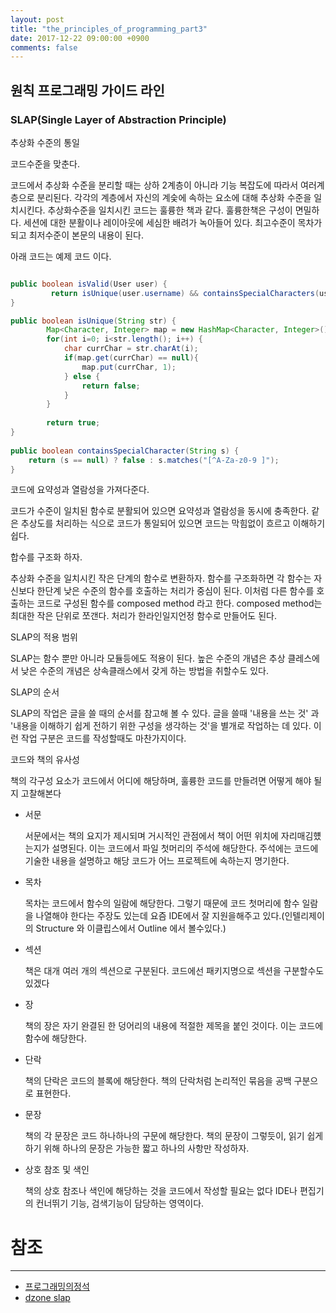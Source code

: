 ```yaml
---
layout: post
title: "the_principles_of_programming_part3"
date: 2017-12-22 09:00:00 +0900
comments: false
---
```


## 원칙 프로그래밍 가이드 라인

### SLAP(Single Layer of Abstraction Principle)

추상화 수준의 통일

코드수준을 맞춘다.

코드에서 추상화 수준을 분리할 때는 상하 2계층이 아니라 기능 복잡도에 따라서 여러계층으로 분리된다.
각각의 계층에서 자신의 계슻에 속하는 요소에 대해 추상화 수준을 일치시킨다.
추상화수준을 일치시킨 코드는 훌륭한 책과 같다. 훌륭한책은 구성이 면밀하다. 세션에 대한 분활이나 레이아웃에 세심한 배려가 녹아들어 있다.
최고수준이 목차가 되고 최저수준이 본문의 내용이 된다.

아래 코드는 예제 코드 이다.

```java

public boolean isValid(User user) {
         return isUnique(user.username) && containsSpecialCharacters(user.password);
}

public boolean isUnique(String str) {
		Map<Character, Integer> map = new HashMap<Character, Integer>();
		for(int i=0; i<str.length(); i++) {
			char currChar = str.charAt(i);
			if(map.get(currChar) == null){
			    map.put(currChar, 1);
			} else {
			    return false;
			}
		}
		
		return true;
}
	
public boolean containsSpecialCharacter(String s) {
    return (s == null) ? false : s.matches("[^A-Za-z0-9 ]");
}

```

코드에 요약성과 열람성을 가져다준다.

코드가 수준이 일치된 함수로 분활되어 있으면 요약성과 열람성을 동시에 충족한다.
같은 추상도를 처리하는 식으로 코드가 통일되어 있으면 코드는 막힘없이 흐르고 이해하기 쉽다.

합수를 구조화 하자.

추상화 수준을 일치시킨 작은 단계의 함수로 변환하자. 함수를 구조화하면 각 함수는 자신보다 한단계 낮은 수준의 함수를 호출하는 처리가 중심이 된다.
이처럼 다른 함수를 호출하는 코드로 구성된 함수를 composed method 라고 한다.
composed method는 최대한 작은 단위로 쪼갠다. 처리가 한라인일지언정 함수로 만들어도 된다.

SLAP의 적용 범위

SLAP는 함수 뿐만 아니라 모듈등에도 적용이 된다.
높은 수준의 개념은 추상 클레스에서 낮은 수준의 개념은 상속클래스에서 갖게 하는 방법을 취할수도 있다.

SLAP의 순서

SLAP의 작업은 글을 쓸 때의 순서를 참고해 볼 수 있다.
글을 쓸때 '내용을 쓰는 것' 과 '내용을 이해하기 쉽게 전하기 위한 구성을 생각하는 것'을 별개로 작업하는 데 있다.
이런 작업 구분은 코드를 작성할때도 마찬가지이다.

코드와 책의 유사성

책의 각구성 요소가 코드에서 어디에 해당하며, 훌륭한 코드를 만들려면 어떻게 해야 될지 고찰해본다

* 서문

    서문에서는 책의 요지가 제시되며 거시적인 관점에서 책이 어떤 위치에 자리매김헀는지가 설명된다.
    이는 코드에서 파일 첫머리의 주석에 해당한다. 주석에는 코드에 기술한 내용을 설명하고 해당 코드가 어느 프로젝트에 속하는지 명기한다.
    
* 목차

     목차는 코드에서 함수의 일람에 해당한다. 
     그렇기 때문에 코드 첫머리에 함수 일람을 나열해야 한다는 주장도 있는데 
     요즘 IDE에서 잘 지원을해주고 있다.(인텔리제이의 Structure 와 이클립스에서 Outline 에서 볼수있다.) 
     
* 섹션
    
    책은 대개 여러 개의 섹션으로 구분된다.
    코드에선 패키지명으로 섹션을 구분할수도 있겠다

* 장

    책의 장은 자기 완결된 한 덩어리의 내용에 적절한 제목을 붙인 것이다.
    이는 코드에 함수에 해당한다.
    
* 단락

    책의 단락은 코드의 블록에 해당한다. 책의 단락처럼 논리적인 묶음을 공백 구분으로 표현한다.
    
* 문장

    책의 각 문장은 코드 하나하나의 구문에 해당한다. 책의 문장이 그렇듯이, 읽기 쉽게 하기 위해 하나의 문장은 가능한 짧고 하나의 사항만 작성하자.
    
* 상호 참조 및 색인

    책의 상호 참조나 색인에 해당하는 것을 코드에서 작성할 필요는 없다 IDE나 편집기의 컨너뛰기 기능, 검색기능이 담당하는 영역이다.
        

# 참조 
-----
* [프로그래밍의정석](http://www.yes24.com/24/Goods/55254076?Acode=101)
* [dzone slap](https://dzone.com/articles/slap-your-methods-and-dont-make-me-think)